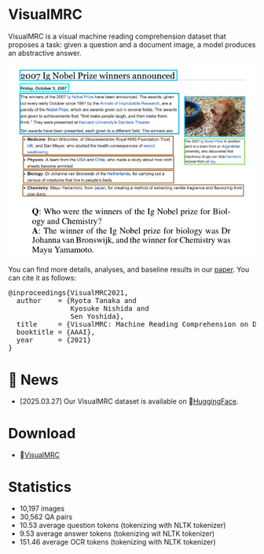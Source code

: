 # VisualMRC
VisualMRC is a visual machine reading comprehension dataset that proposes a task: given a question and a document image, a model produces an abstractive answer.

![Figure 1 from paper](figure1.png)

You can find more details, analyses, and baseline results in our [paper](http://arxiv.org/abs/2101.11272 "VisualMRC: Machine Reading Comprehension on Document Images
"). You can cite it as follows:
<pre>
@inproceedings{VisualMRC2021,
  author    = {Ryota Tanaka and
               Kyosuke Nishida and
               Sen Yoshida},
  title     = {VisualMRC: Machine Reading Comprehension on Document Images},
  booktitle = {AAAI},
  year      = {2021}
}
</pre>

# 📢 News
- [2025.03.27] Our VisualMRC dataset is available on 🤗[HuggingFace](https://huggingface.co/datasets/NTT-hil-insight/visualmrc).

# Download
- 🤗[VisualMRC](https://huggingface.co/datasets/NTT-hil-insight/visualmrc)

# Statistics
- 10,197 images
- 30,562 QA pairs
- 10.53 average question tokens (tokenizing with NLTK tokenizer)
- 9.53 average answer tokens (tokenizing wit NLTK tokenizer) 
- 151.46 average OCR tokens (tokenizing with NLTK tokenizer)

